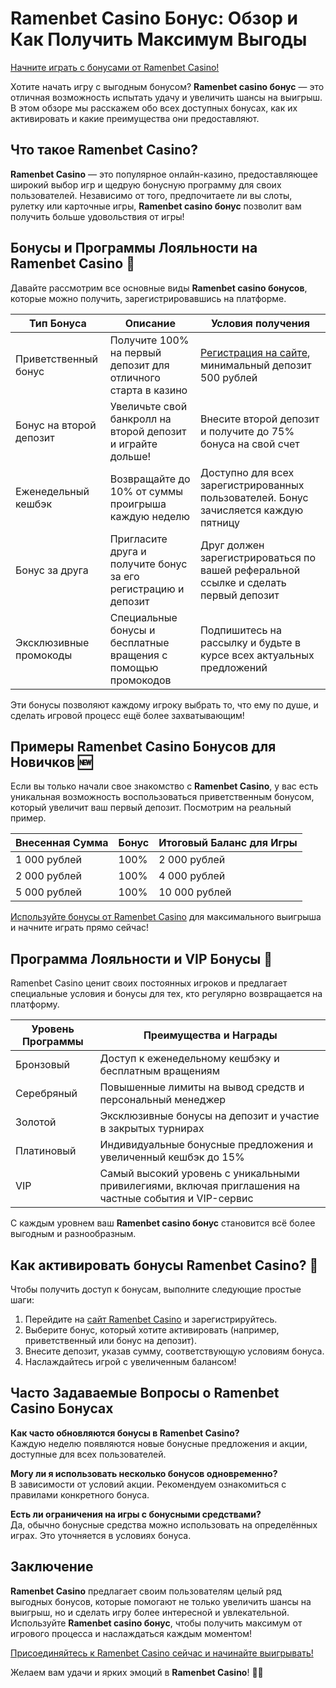 # Ramenbet Casino Бонус: Обзор и Как Получить Максимум Выгоды

[Начните играть с бонусами от Ramenbet Casino!](https://get.saltyram.com/ru/registration?apkpop=0&partner=p24970p3296034p5526)

Хотите начать игру с выгодным бонусом? **Ramenbet casino бонус** — это отличная возможность испытать удачу и увеличить шансы на выигрыш. В этом обзоре мы расскажем обо всех доступных бонусах, как их активировать и какие преимущества они предоставляют. 

## Что такое Ramenbet Casino?

**Ramenbet Casino** — это популярное онлайн-казино, предоставляющее широкий выбор игр и щедрую бонусную программу для своих пользователей. Независимо от того, предпочитаете ли вы слоты, рулетку или карточные игры, **Ramenbet casino бонус** позволит вам получить больше удовольствия от игры!

## Бонусы и Программы Лояльности на Ramenbet Casino 🎁

Давайте рассмотрим все основные виды **Ramenbet casino бонусов**, которые можно получить, зарегистрировавшись на платформе.

| Тип Бонуса            | Описание                                                                         | Условия получения                                                                                                                                       |
|-----------------------|----------------------------------------------------------------------------------|----------------------------------------------------------------------------------------------------------------------------------------------------------|
| Приветственный бонус  | Получите 100% на первый депозит для отличного старта в казино                     | [Регистрация на сайте](https://get.saltyram.com/ru/registration?apkpop=0&partner=p24970p3296034p5526), минимальный депозит 500 рублей                    |
| Бонус на второй депозит | Увеличьте свой банкролл на второй депозит и играйте дольше!                     | Внесите второй депозит и получите до 75% бонуса на свой счет                                                      |
| Еженедельный кешбэк   | Возвращайте до 10% от суммы проигрыша каждую неделю                              | Доступно для всех зарегистрированных пользователей. Бонус зачисляется каждую пятницу                                                                     |
| Бонус за друга        | Пригласите друга и получите бонус за его регистрацию и депозит                   | Друг должен зарегистрироваться по вашей реферальной ссылке и сделать первый депозит                                                                      |
| Эксклюзивные промокоды | Специальные бонусы и бесплатные вращения с помощью промокодов                   | Подпишитесь на рассылку и будьте в курсе всех актуальных предложений                                                                                     |

Эти бонусы позволяют каждому игроку выбрать то, что ему по душе, и сделать игровой процесс ещё более захватывающим!

## Примеры Ramenbet Casino Бонусов для Новичков 🆕

Если вы только начали свое знакомство с **Ramenbet Casino**, у вас есть уникальная возможность воспользоваться приветственным бонусом, который увеличит ваш первый депозит. Посмотрим на реальный пример.

| Внесенная Сумма      | Бонус  | Итоговый Баланс для Игры        |
|----------------------|--------|----------------------------------|
| 1 000 рублей         | 100%   | 2 000 рублей                    |
| 2 000 рублей         | 100%   | 4 000 рублей                    |
| 5 000 рублей         | 100%   | 10 000 рублей                   |

[Используйте бонусы от Ramenbet Casino](https://get.saltyram.com/ru/registration?apkpop=0&partner=p24970p3296034p5526) для максимального выигрыша и начните играть прямо сейчас!

## Программа Лояльности и VIP Бонусы 💎

Ramenbet Casino ценит своих постоянных игроков и предлагает специальные условия и бонусы для тех, кто регулярно возвращается на платформу.

| Уровень Программы   | Преимущества и Награды                                                                                      |
|---------------------|-------------------------------------------------------------------------------------------------------------|
| Бронзовый           | Доступ к еженедельному кешбэку и бесплатным вращениям                                                       |
| Серебряный          | Повышенные лимиты на вывод средств и персональный менеджер                                                  |
| Золотой             | Эксклюзивные бонусы на депозит и участие в закрытых турнирах                                                |
| Платиновый          | Индивидуальные бонусные предложения и увеличенный кешбэк до 15%                                             |
| VIP                 | Самый высокий уровень с уникальными привилегиями, включая приглашения на частные события и VIP-сервис       |

С каждым уровнем ваш **Ramenbet casino бонус** становится всё более выгодным и разнообразным.

## Как активировать бонусы Ramenbet Casino? 📲

Чтобы получить доступ к бонусам, выполните следующие простые шаги:

1. Перейдите на [сайт Ramenbet Casino](https://get.saltyram.com/ru/registration?apkpop=0&partner=p24970p3296034p5526) и зарегистрируйтесь.
2. Выберите бонус, который хотите активировать (например, приветственный или бонус на депозит).
3. Внесите депозит, указав сумму, соответствующую условиям бонуса.
4. Наслаждайтесь игрой с увеличенным балансом!

## Часто Задаваемые Вопросы о Ramenbet Casino Бонусах

**Как часто обновляются бонусы в Ramenbet Casino?**  
Каждую неделю появляются новые бонусные предложения и акции, доступные для всех пользователей. 

**Могу ли я использовать несколько бонусов одновременно?**  
В зависимости от условий акции. Рекомендуем ознакомиться с правилами конкретного бонуса.

**Есть ли ограничения на игры с бонусными средствами?**  
Да, обычно бонусные средства можно использовать на определённых играх. Это уточняется в условиях бонуса.

## Заключение

**Ramenbet Casino** предлагает своим пользователям целый ряд выгодных бонусов, которые помогают не только увеличить шансы на выигрыш, но и сделать игру более интересной и увлекательной. Используйте **Ramenbet casino бонус**, чтобы получить максимум от игрового процесса и наслаждаться каждым моментом!

[Присоединяйтесь к Ramenbet Casino сейчас и начинайте выигрывать!](https://get.saltyram.com/ru/registration?apkpop=0&partner=p24970p3296034p5526)

Желаем вам удачи и ярких эмоций в **Ramenbet Casino**! 🎰💸
